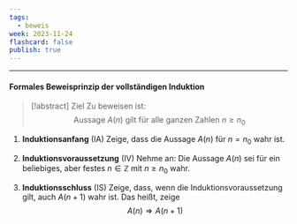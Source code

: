 ```yaml
---
tags:
  - beweis
week: 2023-11-24
flashcard: false
publish: true
---
```

***
#### Formales Beweisprinzip der vollständigen Induktion

> [!abstract] Ziel
> Zu beweisen ist:
> $$
> \text{ Aussage } A(n) \text{ gilt für alle ganzen Zahlen } n \geq n_{0}
> $$

1. **Induktionsanfang** (IA)
Zeige, dass die Aussage $A(n)$ für $n=n_0$ wahr ist.

2. **Induktionsvoraussetzung** (IV)
Nehme an: Die Aussage $A(n)$ sei für ein beliebiges, aber festes $n \in \mathbb{Z}$ mit $n \geq n_0$ wahr.

3. **Induktionsschluss** (IS)
Zeige, dass, wenn die Induktionsvoraussetzung gilt, auch $A(n+1)$ wahr ist.
Das heißt, zeige
$$
A(n) \Rightarrow A(n+1)
$$